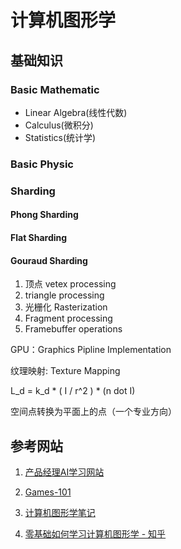 # 计算机图形学

## 基础知识

### Basic Mathematic

* Linear Algebra(线性代数)
* Calculus(微积分)
* Statistics(统计学)

### Basic Physic



### Sharding

#### Phong Sharding

#### Flat Sharding

#### Gouraud Sharding



1. 顶点 vetex processing
2. triangle processing
3. 光栅化 Rasterization
4. Fragment  processing
5. Framebuffer operations



GPU：Graphics Pipline Implementation

纹理映射: Texture Mapping



L_d = k_d * ( I / r^2 ) * (n dot I)

空间点转换为平面上的点（一个专业方向）



## 参考网站

1. [产品经理AI学习网站](https://easyai.tech/)
2. [Games-101](https://www.bilibili.com/video/BV1X7411F744)
3. [计算机图形学笔记](https://blog.csdn.net/qq_38065509/category_9873936.html)

4. [零基础如何学习计算机图形学 - 知乎](https://www.zhihu.com/question/41468803)
